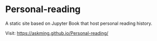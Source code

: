 # Personal-reading

A static site based on Jupyter Book that host personal reading history.

Visit: https://askming.github.io/Personal-reading/
